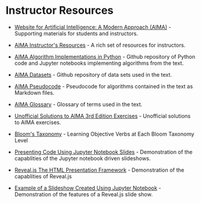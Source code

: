 # Instructor Resources

* [Website for Artificial Intelligence: A Modern Approach (AIMA)](http://aima.cs.berkeley.edu/) - Supporting materials for students and instructors.

* [AIMA Instructor's Resources](http://aima.cs.berkeley.edu/instructors.html) - A rich set of resources for instructors.

* [AIMA Algorithm Implementations in Python](https://github.com/aimacode/aima-python) - Github repository of Python code and Jupyter notebooks implementing algorithms from the text.

* [AIMA Datasets](https://github.com/aimacode/aima-data) - Github repository of data sets used in the text.

* [AIMA Pseudocode](https://github.com/aimacode/aima-pseudocode) - Pseudocode for algorithms contained in the text as Markdown files.

* [AIMA Glossary](https://github.com/aimacode/aima-glossary) - Glossary of terms used in the text.

* [Unofficial Solutions to AIMA 3rd Edition Exercises](https://klutometis.github.io/aima/) - Unofficial solutions to AIMA exercises.

* [Bloom's Taxonomy](http://www.au.af.mil/au/awc/awcgate/edref/bloom.htm) - Learning Objective Verbs at Each Bloom Taxonomy Level

* [Presenting Code Using Jupyter Notebook Slides](https://medium.com/@mjspeck/presenting-code-using-jupyter-notebook-slides-a8a3c3b59d67) - Demonstration of the capablities of the Jupyter notebook driven slideshows.

* [Reveal.js
The HTML Presentation Framework](https://revealjs.com/#/) - Demonstration of the capablities of Reveal.js

* [Example of a Slideshow Created Using Jupyter Notebook](http://www.slideviper.oquanta.info/tutorial/slideshow_tutorial_slides.html#/) - Demonstration of the features of a Reveal.js slide show.  